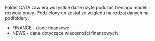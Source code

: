 Folder DATA zawiera wszystkie dane użyte podczas treningu modeli i rozwoju pracy. Podzielony on został ze względu na rodzaj danych na podfoldery:

* FINANCE - dane finansowe
* NEWS - dane dotyczące wiadomości finansowych